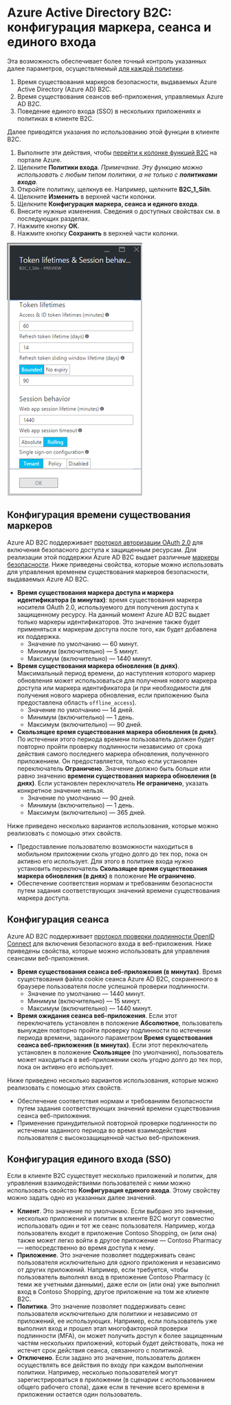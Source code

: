<properties
	pageTitle="Azure Active Directory B2C: конфигурация маркера, сеанса и единого входа | Microsoft Azure"
	description="Конфигурация маркера, сеанса и единого входа в Azure Active Directory B2C"
	services="active-directory-b2c"
	documentationCenter=""
	authors="swkrish"
	manager="msmbaldwin"
	editor="bryanla"/>

<tags
	ms.service="active-directory-b2c"
	ms.workload="identity"
	ms.tgt_pltfrm="na"
	ms.devlang="na"
	ms.topic="article"
	ms.date="07/24/2016"
	ms.author="swkrish"/>

# Azure Active Directory B2C: конфигурация маркера, сеанса и единого входа

Эта возможность обеспечивает более точный контроль указанных далее параметров, осуществляемый [для каждой политики](active-directory-b2c-reference-policies.md).
 
1. Время существования маркеров безопасности, выдаваемых Azure Active Directory (Azure AD) B2C.
2. Время существования сеансов веб-приложения, управляемых Azure AD B2C.
3. Поведение единого входа (SSO) в нескольких приложениях и политиках в клиенте B2C.

Далее приводятся указания по использованию этой функции в клиенте B2C.

1. Выполните эти действия, чтобы [перейти к колонке функций B2C](active-directory-b2c-app-registration.md#navigate-to-the-b2c-features-blade) на портале Azure.
2. Щелкните **Политики входа**. *Примечание. Эту функцию можно использовать с любым типом политики, а не только с **политиками входа***.
3. Откройте политику, щелкнув ее. Например, щелкните **B2C\_1\_SiIn**.
4. Щелкните **Изменить** в верхней части колонки.
5. Щелкните **Конфигурация маркера, сеанса и единого входа**.
6. Внесите нужные изменения. Сведения о доступных свойствах см. в последующих разделах.
7. Нажмите кнопку **ОК**.
8. Нажмите кнопку **Сохранить** в верхней части колонки.

![Снимок экрана конфигурации маркера, сеанса и единого входа](./media/active-directory-b2c-token-session-sso/token-session-sso.png)

## Конфигурация времени существования маркеров

Azure AD B2C поддерживает [протокол авторизации OAuth 2.0](active-directory-b2c-reference-protocols.md) для включения безопасного доступа к защищенным ресурсам. Для реализации этой поддержки Azure AD B2C выдает различные [маркеры безопасности](active-directory-b2c-reference-tokens.md). Ниже приведены свойства, которые можно использовать для управления временем существования маркеров безопасности, выдаваемых Azure AD B2C.

- **Время существования маркера доступа и маркера идентификатора (в минутах)**: время существования маркера носителя OAuth 2.0, используемого для получения доступа к защищенному ресурсу. На данный момент Azure AD B2C выдает только маркеры идентификаторов. Это значение также будет применяться к маркерам доступа после того, как будет добавлена их поддержка.
   - Значение по умолчанию — 60 минут.
   - Минимум (включительно) — 5 минут.
   - Максимум (включительно) — 1440 минут.
- **Время существования маркера обновления (в днях)**. Максимальный период времени, до наступления которого маркер обновления может использоваться для получения нового маркера доступа или маркера идентификатора (и при необходимости для получения нового маркера обновления, если приложению была предоставлена область `offline_access`).
   - Значение по умолчанию — 14 дней.
   - Минимум (включительно) — 1 день.
   - Максимум (включительно) — 90 дней.
- **Скользящее время существования маркера обновления (в днях)**. По истечении этого периода времени пользователь должен будет повторно пройти проверку подлинности независимо от срока действия самого последнего маркера обновления, полученного приложением. Он предоставляется, только если установлен переключатель **Ограничено**. Значение должно быть больше или равно значению **времени существования маркера обновления (в днях)**. Если установлен переключатель **Не ограничено**, указать конкретное значение нельзя.
   - Значение по умолчанию — 90 дней.
   - Минимум (включительно) — 1 день.
   - Максимум (включительно) — 365 дней.

Ниже приведено несколько вариантов использования, которые можно реализовать с помощью этих свойств.

- Предоставление пользователю возможности находиться в мобильном приложении сколь угодно долго до тех пор, пока он активно его использует. Для этого в политике входа нужно установить переключатель **Скользящее время существования маркера обновления (в днях)** в положение **Не ограничено**.
- Обеспечение соответствия нормам и требованиям безопасности путем задания соответствующих значений времени существования маркера доступа.

## Конфигурация сеанса

Azure AD B2C поддерживает [протокол проверки подлинности OpenID Connect](active-directory-b2c-reference-oidc.md) для включения безопасного входа в веб-приложения. Ниже приведены свойства, которые можно использовать для управления сеансами веб-приложения.

- **Время существования сеанса веб-приложения (в минутах)**. Время существования файла cookie сеанса Azure AD B2C, сохраненного в браузере пользователя после успешной проверки подлинности.
   - Значение по умолчанию — 1440 минут.
   - Минимум (включительно) — 15 минут.
   - Максимум (включительно) — 1440 минут.
- **Время ожидания сеанса веб-приложения**. Если этот переключатель установлен в положение **Абсолютное**, пользователь вынужден повторно пройти проверку подлинности по истечении периода времени, заданного параметром **Время существования сеанса веб-приложения (в минутах)**. Если этот переключатель установлен в положение **Скользящее** (по умолчанию), пользователь может находиться в веб-приложении сколь угодно долго до тех пор, пока он активно его использует.

Ниже приведено несколько вариантов использования, которые можно реализовать с помощью этих свойств.

- Обеспечение соответствия нормам и требованиям безопасности путем задания соответствующих значений времени существования сеанса веб-приложения.
- Применение принудительной повторной проверки подлинности по истечении заданного периода во время взаимодействия пользователя с высокозащищенной частью веб-приложения.

## Конфигурация единого входа (SSO)

Если в клиенте B2C существует несколько приложений и политик, для управления взаимодействиями пользователей с ними можно использовать свойство **Конфигурация единого входа**. Этому свойству можно задать одно из указанных далее значений.

- **Клиент**. Это значение по умолчанию. Если выбрано это значение, несколько приложений и политик в клиенте B2C могут совместно использовать один и тот же сеанс пользователя. Например, когда пользователь входит в приложение Contoso Shopping, он (или она) также может легко войти в другое приложение — Contoso Pharmacy — непосредственно во время доступа к нему.
- **Приложение**. Это значение позволяет поддерживать сеанс пользователя исключительно для одного приложения и независимо от других приложений. Например, если требуется, чтобы пользователь выполнял вход в приложение Contoso Pharmacy (с теми же учетными данными), даже если он (или она) уже выполнил вход в Contoso Shopping, другое приложение на том же клиенте B2C.
- **Политика**. Это значение позволяет поддерживать сеанс пользователя исключительно для политики и независимо от приложений, ее использующих. Например, если пользователь уже выполнил вход и прошел этап многофакторной проверки подлинности (MFA), он может получить доступ к более защищенным частям нескольких приложений, который будет действовать, пока не истечет срок действия сеанса, связанного с политикой.
- **Отключено**. Если задано это значение, пользователь должен осуществлять все действия по входу при каждом выполнении политики. Например, несколько пользователей могут зарегистрироваться в приложении (в сценарии с использованием общего рабочего стола), даже если в течение всего времени в приложении остается один пользователь.

<!---HONumber=AcomDC_0727_2016-->